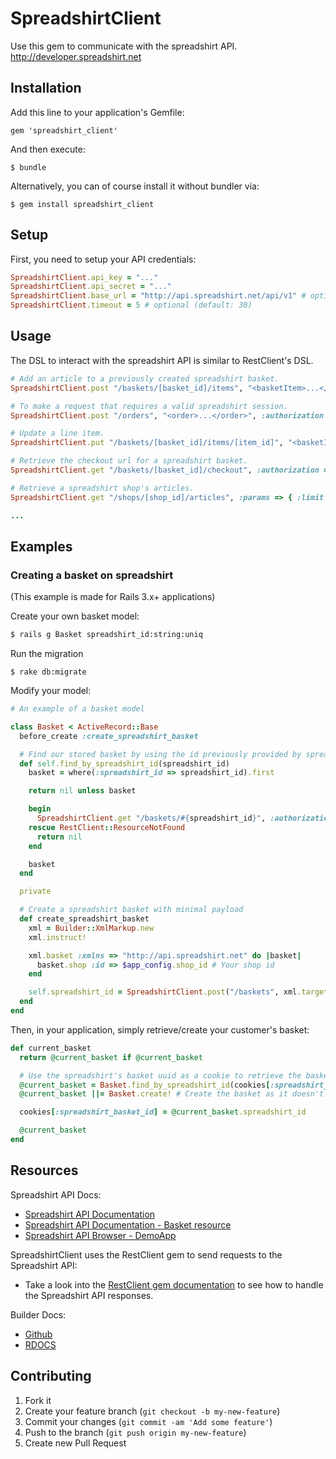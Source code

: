 # SpreadshirtClient

Use this gem to communicate with the spreadshirt API.
http://developer.spreadshirt.net

## Installation

Add this line to your application's Gemfile:

```
gem 'spreadshirt_client'
```

And then execute:

```
$ bundle
```

Alternatively, you can of course install it without bundler via:

```
$ gem install spreadshirt_client
```

## Setup

First, you need to setup your API credentials:

```ruby
SpreadshirtClient.api_key = "..."
SpreadshirtClient.api_secret = "..."
SpreadshirtClient.base_url = "http://api.spreadshirt.net/api/v1" # optional
SpreadshirtClient.timeout = 5 # optional (default: 30)
```

## Usage

The DSL to interact with the spreadshirt API is similar
to RestClient's DSL.

```ruby
# Add an article to a previously created spreadshirt basket.
SpreadshirtClient.post "/baskets/[basket_id]/items", "<basketItem>...</basketItem>", :authorization => true

# To make a request that requires a valid spreadshirt session.
SpreadshirtClient.post "/orders", "<order>...</order>", :authorization => true, :session => "..."

# Update a line item.
SpreadshirtClient.put "/baskets/[basket_id]/items/[item_id]", "<basketItem>...</basketItem>", :authorization => true

# Retrieve the checkout url for a spreadshirt basket.
SpreadshirtClient.get "/baskets/[basket_id]/checkout", :authorization => true

# Retrieve a spreadshirt shop's articles.
SpreadshirtClient.get "/shops/[shop_id]/articles", :params => { :limit => 50 }

...
```

## Examples

### Creating a basket on spreadshirt

(This example is made for Rails 3.x+ applications)

Create your own basket model:

```bash
$ rails g Basket spreadshirt_id:string:uniq
```

Run the migration

```
$ rake db:migrate
```

Modify your model:

```ruby
# An example of a basket model

class Basket < ActiveRecord::Base
  before_create :create_spreadshirt_basket

  # Find our stored basket by using the id previously provided by spreadshirt
  def self.find_by_spreadshirt_id(spreadshirt_id)
    basket = where(:spreadshirt_id => spreadshirt_id).first

    return nil unless basket

    begin
      SpreadshirtClient.get "/baskets/#{spreadshirt_id}", :authorization => true
    rescue RestClient::ResourceNotFound
      return nil
    end

    basket
  end

  private

  # Create a spreadshirt basket with minimal payload
  def create_spreadshirt_basket
    xml = Builder::XmlMarkup.new
    xml.instruct!

    xml.basket :xmlns => "http://api.spreadshirt.net" do |basket|
      basket.shop :id => $app_config.shop_id # Your shop id
    end

    self.spreadshirt_id = SpreadshirtClient.post("/baskets", xml.target!, :authorization => true).headers[:location].split("/").last
  end
end
```

Then, in your application, simply retrieve/create your customer's basket:

```ruby
def current_basket
  return @current_basket if @current_basket

  # Use the spreadshirt's basket uuid as a cookie to retrieve the basket
  @current_basket = Basket.find_by_spreadshirt_id(cookies[:spreadshirt_basket_id])
  @current_basket ||= Basket.create! # Create the basket as it doesn't exist yet

  cookies[:spreadshirt_basket_id] = @current_basket.spreadshirt_id

  @current_basket
end
```

## Resources

Spreadshirt API Docs:
- [Spreadshirt API Documentation](http://developer.spreadshirt.net/display/API/API)
- [Spreadshirt API Documentation - Basket resource](http://developer.spreadshirt.net/display/API/Basket+Resources)
- [Spreadshirt API Browser - DemoApp](http://demoapp.spreadshirt.net/apibrowser/)

SpreadshirtClient uses the RestClient gem to send requests to the Spreadshirt API:
- Take a look into the [RestClient gem documentation](https://github.com/rest-client/rest-client) to see how to handle the Spreadshirt API responses.

Builder Docs:
- [Github](https://github.com/jimweirich/builder)
- [RDOCS](http://builder.rubyforge.org/)

## Contributing

1. Fork it
2. Create your feature branch (`git checkout -b my-new-feature`)
3. Commit your changes (`git commit -am 'Add some feature'`)
4. Push to the branch (`git push origin my-new-feature`)
5. Create new Pull Request

